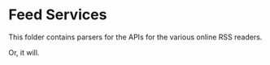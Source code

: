 # Feed Services

This folder contains parsers for the APIs for the various online RSS readers.

Or, it will.
